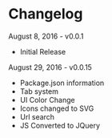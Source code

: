 # Changelog

August 8, 2016 - v0.0.1
- Initial Release

August 29, 2016 - v0.0.15
- Package.json information
- Tab system
- UI Color Change
- Icons changed to SVG
- Url search
- JS Converted to JQuery

